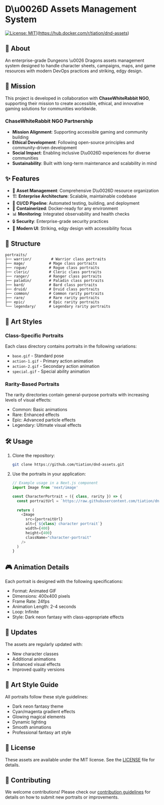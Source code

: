 # D\u0026D Assets Management System

[![License: MIT](https://img.shields.io/badge/License-MIT-yellow.svg)](https://opensource.org/licensesu0026logoColor=white)](https://hub.docker.com/r/tiation/dnd-assets)

## 🏰 About

An enterprise-grade Dungeons \u0026 Dragons assets management system designed to handle character sheets, campaigns, maps, and game resources with modern DevOps practices and striking, edgy design.

## 🎯 Mission

This project is developed in collaboration with **ChaseWhiteRabbit NGO**, supporting their mission to create accessible, ethical, and innovative gaming solutions for communities worldwide.

### ChaseWhiteRabbit NGO Partnership

- **Mission Alignment**: Supporting accessible gaming and community building
- **Ethical Development**: Following open-source principles and community-driven development
- **Social Impact**: Enabling inclusive D\u0026D experiences for diverse communities
- **Sustainability**: Built with long-term maintenance and scalability in mind

## ✨ Features

- 🎲 **Asset Management**: Comprehensive D\u0026D resource organization
- 🏗️ **Enterprise Architecture**: Scalable, maintainable codebase
- 🚀 **CI/CD Pipeline**: Automated testing, building, and deployment
- 🐳 **Containerized**: Docker-ready for any environment
- 📊 **Monitoring**: Integrated observability and health checks
- 🔒 **Security**: Enterprise-grade security practices
- 🎨 **Modern UI**: Striking, edgy design with accessibility focus

## 📁 Structure

```
portraits/
├── warrior/         # Warrior class portraits
├── mage/           # Mage class portraits
├── rogue/          # Rogue class portraits
├── cleric/         # Cleric class portraits
├── ranger/         # Ranger class portraits
├── paladin/        # Paladin class portraits
├── bard/           # Bard class portraits
├── druid/          # Druid class portraits
├── common/         # Common rarity portraits
├── rare/           # Rare rarity portraits
├── epic/           # Epic rarity portraits
└── legendary/      # Legendary rarity portraits
```

## 🎨 Art Styles

### Class-Specific Portraits
Each class directory contains portraits in the following variations:
- `base.gif` - Standard pose
- `action-1.gif` - Primary action animation
- `action-2.gif` - Secondary action animation
- `special.gif` - Special ability animation

### Rarity-Based Portraits
The rarity directories contain general-purpose portraits with increasing levels of visual effects:
- Common: Basic animations
- Rare: Enhanced effects
- Epic: Advanced particle effects
- Legendary: Ultimate visual effects

## 🛠 Usage

1. Clone the repository:
   ```bash
   git clone https://github.com/tiation/dnd-assets.git
   ```

2. Use the portraits in your application:
   ```typescript
   // Example usage in a Next.js component
   import Image from 'next/image'
   
   const CharacterPortrait = ({ class, rarity }) => {
     const portraitUrl = `https://raw.githubusercontent.com/tiation/dnd-assets/main/portraits/${class}/base.gif`
     
     return (
       <Image
         src={portraitUrl}
         alt={`${class} character portrait`}
         width={400}
         height={400}
         className="character-portrait"
       />
     )
   }
   ```

## 🎮 Animation Details

Each portrait is designed with the following specifications:
- Format: Animated GIF
- Dimensions: 400x400 pixels
- Frame Rate: 24fps
- Animation Length: 2-4 seconds
- Loop: Infinite
- Style: Dark neon fantasy with class-appropriate effects

## 🔄 Updates

The assets are regularly updated with:
- New character classes
- Additional animations
- Enhanced visual effects
- Improved quality versions

## 🎨 Art Style Guide

All portraits follow these style guidelines:
- Dark neon fantasy theme
- Cyan/magenta gradient effects
- Glowing magical elements
- Dynamic lighting
- Smooth animations
- Professional fantasy art style

## 📄 License

These assets are available under the MIT license. See the [LICENSE](LICENSE) file for details.

## 🤝 Contributing

We welcome contributions! Please check our [contribution guidelines](CONTRIBUTING.md) for details on how to submit new portraits or improvements.
